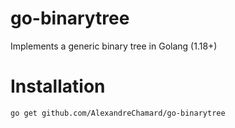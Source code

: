 # go-binarytree
Implements a generic binary tree in Golang (1.18+)

# Installation

```sh
go get github.com/AlexandreChamard/go-binarytree
```
